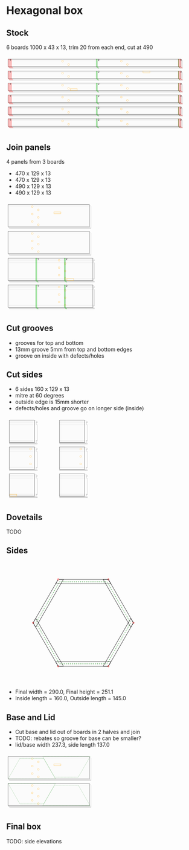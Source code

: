 # Hexagonal box
## Stock
6 boards 1000 x 43 x 13, trim 20 from each end, cut at 490

<svg width="1100" viewBox="0 0 1100 437.19238815542514" xmlns="http://www.w3.org/2000/svg">
<polyline fill="rgba(192,192,192,0.25)" stroke-width="1" stroke-dasharray="" stroke="silver" points="10.0,20.0 1010.0,20.0 1019.1923881554251,29.192388155425117 19.19238815542512,29.192388155425117 10.0,20.0" />
<polyline fill="rgba(192,192,192,0.25)" stroke-width="1" stroke-dasharray="" stroke="silver" points="19.19238815542512,29.192388155425117 1019.1923881554251,29.192388155425117 1019.1923881554251,72.19238815542512 19.19238815542512,72.19238815542512 19.19238815542512,29.192388155425117" />
<polygon fill="rgba(255,255,255,0.75)" stroke-width="1" stroke-dasharray="" stroke="silver" points="10.0,20.0 10.0,63.0 19.19238815542512,72.19238815542512 19.19238815542512,29.192388155425117" />
<polyline fill="rgba(192,192,192,0.25)" stroke-width="1" stroke-dasharray="" stroke="silver" points="10.0,63.0 1010.0,63.0 1019.1923881554251,72.19238815542512 19.19238815542512,72.19238815542512 10.0,63.0" />
<polygon fill="rgba(255,255,255,0.75)" stroke-width="1" stroke-dasharray="" stroke="silver" points="1010.0,20.0 1010.0,63.0 1019.1923881554251,72.19238815542512 1019.1923881554251,29.192388155425117" />
<polyline fill="rgba(255,255,255,0.75)" stroke-width="1" stroke-dasharray="" stroke="black" points="10.0,20.0 1010.0,20.0 1010.0,63.0 10.0,63.0 10.0,20.0" />
<circle cx="325" cy="32" r="5" stroke="orange" fill="white" stroke-width="1" />
<circle cx="360" cy="51" r="5" stroke="orange" fill="white" stroke-width="1" />
<circle cx="665" cy="32" r="5" stroke="orange" fill="white" stroke-width="1" />
<circle cx="700" cy="51" r="5" stroke="orange" fill="white" stroke-width="1" />
<polygon fill="rgba(255,0,0,0.25)" stroke-width="1" stroke-dasharray="" stroke="rgba(255,0,0,0.25)" points="10.0,20.0 31.0,20.0 31.0,63.0 40.19238815542512,72.19238815542512 19.19238815542512,72.19238815542512 10.0,63.0" />
<text style="" text-anchor="left" x="20" y="30" fill="black">1</text>
<polygon fill="rgba(0,255,0,0.25)" stroke-width="1" stroke-dasharray="" stroke="green" points="520.0,20.0 526.0,20.0 526.0,63.0 535.1923881554251,72.19238815542512 529.1923881554251,72.19238815542512 520.0,63.0" />
<text style="" text-anchor="left" x="530" y="30" fill="black">2</text>
<polygon fill="rgba(0,255,0,0.25)" stroke-width="1" stroke-dasharray="" stroke="green" points="995.0,20.0 996.0,20.0 996.0,63.0 1005.1923881554251,72.19238815542512 1004.1923881554251,72.19238815542512 995.0,63.0" />
<text style="" text-anchor="left" x="1005" y="30" fill="black">3</text>
<polygon fill="rgba(255,0,0,0.25)" stroke-width="1" stroke-dasharray="" stroke="rgba(255,0,0,0.25)" points="995.0,20.0 1011.0,20.0 1011.0,63.0 1020.1923881554251,72.19238815542512 1004.1923881554251,72.19238815542512 995.0,63.0" />
<polyline fill="rgba(192,192,192,0.25)" stroke-width="1" stroke-dasharray="" stroke="silver" points="10.0,89.0 1010.0,89.0 1019.1923881554251,98.19238815542512 19.19238815542512,98.19238815542512 10.0,89.0" />
<polyline fill="rgba(192,192,192,0.25)" stroke-width="1" stroke-dasharray="" stroke="silver" points="19.19238815542512,98.19238815542512 1019.1923881554251,98.19238815542512 1019.1923881554251,141.1923881554251 19.19238815542512,141.1923881554251 19.19238815542512,98.19238815542512" />
<polygon fill="rgba(255,255,255,0.75)" stroke-width="1" stroke-dasharray="" stroke="silver" points="10.0,89.0 10.0,132.0 19.19238815542512,141.1923881554251 19.19238815542512,98.19238815542512" />
<polyline fill="rgba(192,192,192,0.25)" stroke-width="1" stroke-dasharray="" stroke="silver" points="10.0,132.0 1010.0,132.0 1019.1923881554251,141.1923881554251 19.19238815542512,141.1923881554251 10.0,132.0" />
<polygon fill="rgba(255,255,255,0.75)" stroke-width="1" stroke-dasharray="" stroke="silver" points="1010.0,89.0 1010.0,132.0 1019.1923881554251,141.1923881554251 1019.1923881554251,98.19238815542512" />
<polyline fill="rgba(255,255,255,0.75)" stroke-width="1" stroke-dasharray="" stroke="black" points="10.0,89.0 1010.0,89.0 1010.0,132.0 10.0,132.0 10.0,89.0" />
<rect x="790" y="89" width="40" height="10" style="fill: none; stroke: orange; stroke-width: 1;" />
<circle cx="325" cy="101" r="5" stroke="orange" fill="white" stroke-width="1" />
<circle cx="360" cy="120" r="5" stroke="orange" fill="white" stroke-width="1" />
<circle cx="665" cy="101" r="5" stroke="orange" fill="white" stroke-width="1" />
<circle cx="700" cy="120" r="5" stroke="orange" fill="white" stroke-width="1" />
<polygon fill="rgba(255,0,0,0.25)" stroke-width="1" stroke-dasharray="" stroke="rgba(255,0,0,0.25)" points="10.0,89.0 31.0,89.0 31.0,132.0 40.19238815542512,141.1923881554251 19.19238815542512,141.1923881554251 10.0,132.0" />
<text style="" text-anchor="left" x="20" y="99" fill="black">1</text>
<polygon fill="rgba(0,255,0,0.25)" stroke-width="1" stroke-dasharray="" stroke="green" points="520.0,89.0 526.0,89.0 526.0,132.0 535.1923881554251,141.1923881554251 529.1923881554251,141.1923881554251 520.0,132.0" />
<text style="" text-anchor="left" x="530" y="99" fill="black">2</text>
<polygon fill="rgba(0,255,0,0.25)" stroke-width="1" stroke-dasharray="" stroke="green" points="995.0,89.0 996.0,89.0 996.0,132.0 1005.1923881554251,141.1923881554251 1004.1923881554251,141.1923881554251 995.0,132.0" />
<text style="" text-anchor="left" x="1005" y="99" fill="black">3</text>
<polygon fill="rgba(255,0,0,0.25)" stroke-width="1" stroke-dasharray="" stroke="rgba(255,0,0,0.25)" points="995.0,89.0 1011.0,89.0 1011.0,132.0 1020.1923881554251,141.1923881554251 1004.1923881554251,141.1923881554251 995.0,132.0" />
<polyline fill="rgba(192,192,192,0.25)" stroke-width="1" stroke-dasharray="" stroke="silver" points="10.0,158.0 1010.0,158.0 1019.1923881554251,167.1923881554251 19.19238815542512,167.1923881554251 10.0,158.0" />
<polyline fill="rgba(192,192,192,0.25)" stroke-width="1" stroke-dasharray="" stroke="silver" points="19.19238815542512,167.1923881554251 1019.1923881554251,167.1923881554251 1019.1923881554251,210.1923881554251 19.19238815542512,210.1923881554251 19.19238815542512,167.1923881554251" />
<polygon fill="rgba(255,255,255,0.75)" stroke-width="1" stroke-dasharray="" stroke="silver" points="10.0,158.0 10.0,201.0 19.19238815542512,210.1923881554251 19.19238815542512,167.1923881554251" />
<polyline fill="rgba(192,192,192,0.25)" stroke-width="1" stroke-dasharray="" stroke="silver" points="10.0,201.0 1010.0,201.0 1019.1923881554251,210.1923881554251 19.19238815542512,210.1923881554251 10.0,201.0" />
<polygon fill="rgba(255,255,255,0.75)" stroke-width="1" stroke-dasharray="" stroke="silver" points="1010.0,158.0 1010.0,201.0 1019.1923881554251,210.1923881554251 1019.1923881554251,167.1923881554251" />
<polyline fill="rgba(255,255,255,0.75)" stroke-width="1" stroke-dasharray="" stroke="black" points="10.0,158.0 1010.0,158.0 1010.0,201.0 10.0,201.0 10.0,158.0" />
<rect x="370" y="191" width="40" height="10" style="fill: none; stroke: orange; stroke-width: 1;" />
<circle cx="325" cy="170" r="5" stroke="orange" fill="white" stroke-width="1" />
<circle cx="360" cy="189" r="5" stroke="orange" fill="white" stroke-width="1" />
<circle cx="665" cy="170" r="5" stroke="orange" fill="white" stroke-width="1" />
<circle cx="700" cy="189" r="5" stroke="orange" fill="white" stroke-width="1" />
<polygon fill="rgba(255,0,0,0.25)" stroke-width="1" stroke-dasharray="" stroke="rgba(255,0,0,0.25)" points="10.0,158.0 31.0,158.0 31.0,201.0 40.19238815542512,210.1923881554251 19.19238815542512,210.1923881554251 10.0,201.0" />
<text style="" text-anchor="left" x="20" y="168" fill="black">1</text>
<polygon fill="rgba(0,255,0,0.25)" stroke-width="1" stroke-dasharray="" stroke="green" points="520.0,158.0 526.0,158.0 526.0,201.0 535.1923881554251,210.1923881554251 529.1923881554251,210.1923881554251 520.0,201.0" />
<text style="" text-anchor="left" x="530" y="168" fill="black">2</text>
<polygon fill="rgba(0,255,0,0.25)" stroke-width="1" stroke-dasharray="" stroke="green" points="995.0,158.0 996.0,158.0 996.0,201.0 1005.1923881554251,210.1923881554251 1004.1923881554251,210.1923881554251 995.0,201.0" />
<text style="" text-anchor="left" x="1005" y="168" fill="black">3</text>
<polygon fill="rgba(255,0,0,0.25)" stroke-width="1" stroke-dasharray="" stroke="rgba(255,0,0,0.25)" points="995.0,158.0 1011.0,158.0 1011.0,201.0 1020.1923881554251,210.1923881554251 1004.1923881554251,210.1923881554251 995.0,201.0" />
<polyline fill="rgba(192,192,192,0.25)" stroke-width="1" stroke-dasharray="" stroke="silver" points="10.0,227.0 1010.0,227.0 1019.1923881554251,236.1923881554251 19.19238815542512,236.1923881554251 10.0,227.0" />
<polyline fill="rgba(192,192,192,0.25)" stroke-width="1" stroke-dasharray="" stroke="silver" points="19.19238815542512,236.1923881554251 1019.1923881554251,236.1923881554251 1019.1923881554251,279.19238815542514 19.19238815542512,279.19238815542514 19.19238815542512,236.1923881554251" />
<polygon fill="rgba(255,255,255,0.75)" stroke-width="1" stroke-dasharray="" stroke="silver" points="10.0,227.0 10.0,270.0 19.19238815542512,279.19238815542514 19.19238815542512,236.1923881554251" />
<polyline fill="rgba(192,192,192,0.25)" stroke-width="1" stroke-dasharray="" stroke="silver" points="10.0,270.0 1010.0,270.0 1019.1923881554251,279.19238815542514 19.19238815542512,279.19238815542514 10.0,270.0" />
<polygon fill="rgba(255,255,255,0.75)" stroke-width="1" stroke-dasharray="" stroke="silver" points="1010.0,227.0 1010.0,270.0 1019.1923881554251,279.19238815542514 1019.1923881554251,236.1923881554251" />
<polyline fill="rgba(255,255,255,0.75)" stroke-width="1" stroke-dasharray="" stroke="black" points="10.0,227.0 1010.0,227.0 1010.0,270.0 10.0,270.0 10.0,227.0" />
<circle cx="325" cy="239" r="5" stroke="orange" fill="white" stroke-width="1" />
<circle cx="360" cy="258" r="5" stroke="orange" fill="white" stroke-width="1" />
<circle cx="665" cy="239" r="5" stroke="orange" fill="white" stroke-width="1" />
<circle cx="700" cy="258" r="5" stroke="orange" fill="white" stroke-width="1" />
<polygon fill="rgba(255,0,0,0.25)" stroke-width="1" stroke-dasharray="" stroke="rgba(255,0,0,0.25)" points="10.0,227.0 31.0,227.0 31.0,270.0 40.19238815542512,279.19238815542514 19.19238815542512,279.19238815542514 10.0,270.0" />
<text style="" text-anchor="left" x="20" y="237" fill="black">1</text>
<polygon fill="rgba(0,255,0,0.25)" stroke-width="1" stroke-dasharray="" stroke="green" points="520.0,227.0 526.0,227.0 526.0,270.0 535.1923881554251,279.19238815542514 529.1923881554251,279.19238815542514 520.0,270.0" />
<text style="" text-anchor="left" x="530" y="237" fill="black">2</text>
<polygon fill="rgba(0,255,0,0.25)" stroke-width="1" stroke-dasharray="" stroke="green" points="995.0,227.0 996.0,227.0 996.0,270.0 1005.1923881554251,279.19238815542514 1004.1923881554251,279.19238815542514 995.0,270.0" />
<text style="" text-anchor="left" x="1005" y="237" fill="black">3</text>
<polygon fill="rgba(255,0,0,0.25)" stroke-width="1" stroke-dasharray="" stroke="rgba(255,0,0,0.25)" points="995.0,227.0 1011.0,227.0 1011.0,270.0 1020.1923881554251,279.19238815542514 1004.1923881554251,279.19238815542514 995.0,270.0" />
<polyline fill="rgba(192,192,192,0.25)" stroke-width="1" stroke-dasharray="" stroke="silver" points="10.0,296.0 1010.0,296.0 1019.1923881554251,305.19238815542514 19.19238815542512,305.19238815542514 10.0,296.0" />
<polyline fill="rgba(192,192,192,0.25)" stroke-width="1" stroke-dasharray="" stroke="silver" points="19.19238815542512,305.19238815542514 1019.1923881554251,305.19238815542514 1019.1923881554251,348.19238815542514 19.19238815542512,348.19238815542514 19.19238815542512,305.19238815542514" />
<polygon fill="rgba(255,255,255,0.75)" stroke-width="1" stroke-dasharray="" stroke="silver" points="10.0,296.0 10.0,339.0 19.19238815542512,348.19238815542514 19.19238815542512,305.19238815542514" />
<polyline fill="rgba(192,192,192,0.25)" stroke-width="1" stroke-dasharray="" stroke="silver" points="10.0,339.0 1010.0,339.0 1019.1923881554251,348.19238815542514 19.19238815542512,348.19238815542514 10.0,339.0" />
<polygon fill="rgba(255,255,255,0.75)" stroke-width="1" stroke-dasharray="" stroke="silver" points="1010.0,296.0 1010.0,339.0 1019.1923881554251,348.19238815542514 1019.1923881554251,305.19238815542514" />
<polyline fill="rgba(255,255,255,0.75)" stroke-width="1" stroke-dasharray="" stroke="black" points="10.0,296.0 1010.0,296.0 1010.0,339.0 10.0,339.0 10.0,296.0" />
<circle cx="325" cy="308" r="5" stroke="orange" fill="white" stroke-width="1" />
<circle cx="360" cy="327" r="5" stroke="orange" fill="white" stroke-width="1" />
<circle cx="665" cy="308" r="5" stroke="orange" fill="white" stroke-width="1" />
<circle cx="700" cy="327" r="5" stroke="orange" fill="white" stroke-width="1" />
<polygon fill="rgba(255,0,0,0.25)" stroke-width="1" stroke-dasharray="" stroke="rgba(255,0,0,0.25)" points="10.0,296.0 31.0,296.0 31.0,339.0 40.19238815542512,348.19238815542514 19.19238815542512,348.19238815542514 10.0,339.0" />
<text style="" text-anchor="left" x="20" y="306" fill="black">1</text>
<polygon fill="rgba(0,255,0,0.25)" stroke-width="1" stroke-dasharray="" stroke="green" points="520.0,296.0 526.0,296.0 526.0,339.0 535.1923881554251,348.19238815542514 529.1923881554251,348.19238815542514 520.0,339.0" />
<text style="" text-anchor="left" x="530" y="306" fill="black">2</text>
<polygon fill="rgba(0,255,0,0.25)" stroke-width="1" stroke-dasharray="" stroke="green" points="995.0,296.0 996.0,296.0 996.0,339.0 1005.1923881554251,348.19238815542514 1004.1923881554251,348.19238815542514 995.0,339.0" />
<text style="" text-anchor="left" x="1005" y="306" fill="black">3</text>
<polygon fill="rgba(255,0,0,0.25)" stroke-width="1" stroke-dasharray="" stroke="rgba(255,0,0,0.25)" points="995.0,296.0 1011.0,296.0 1011.0,339.0 1020.1923881554251,348.19238815542514 1004.1923881554251,348.19238815542514 995.0,339.0" />
<polyline fill="rgba(192,192,192,0.25)" stroke-width="1" stroke-dasharray="" stroke="silver" points="10.0,365.0 1010.0,365.0 1019.1923881554251,374.19238815542514 19.19238815542512,374.19238815542514 10.0,365.0" />
<polyline fill="rgba(192,192,192,0.25)" stroke-width="1" stroke-dasharray="" stroke="silver" points="19.19238815542512,374.19238815542514 1019.1923881554251,374.19238815542514 1019.1923881554251,417.19238815542514 19.19238815542512,417.19238815542514 19.19238815542512,374.19238815542514" />
<polygon fill="rgba(255,255,255,0.75)" stroke-width="1" stroke-dasharray="" stroke="silver" points="10.0,365.0 10.0,408.0 19.19238815542512,417.19238815542514 19.19238815542512,374.19238815542514" />
<polyline fill="rgba(192,192,192,0.25)" stroke-width="1" stroke-dasharray="" stroke="silver" points="10.0,408.0 1010.0,408.0 1019.1923881554251,417.19238815542514 19.19238815542512,417.19238815542514 10.0,408.0" />
<polygon fill="rgba(255,255,255,0.75)" stroke-width="1" stroke-dasharray="" stroke="silver" points="1010.0,365.0 1010.0,408.0 1019.1923881554251,417.19238815542514 1019.1923881554251,374.19238815542514" />
<polyline fill="rgba(255,255,255,0.75)" stroke-width="1" stroke-dasharray="" stroke="black" points="10.0,365.0 1010.0,365.0 1010.0,408.0 10.0,408.0 10.0,365.0" />
<circle cx="325" cy="377" r="5" stroke="orange" fill="white" stroke-width="1" />
<circle cx="360" cy="396" r="5" stroke="orange" fill="white" stroke-width="1" />
<circle cx="665" cy="377" r="5" stroke="orange" fill="white" stroke-width="1" />
<circle cx="700" cy="396" r="5" stroke="orange" fill="white" stroke-width="1" />
<polygon fill="rgba(255,0,0,0.25)" stroke-width="1" stroke-dasharray="" stroke="rgba(255,0,0,0.25)" points="10.0,365.0 31.0,365.0 31.0,408.0 40.19238815542512,417.19238815542514 19.19238815542512,417.19238815542514 10.0,408.0" />
<text style="" text-anchor="left" x="20" y="375" fill="black">1</text>
<polygon fill="rgba(0,255,0,0.25)" stroke-width="1" stroke-dasharray="" stroke="green" points="520.0,365.0 526.0,365.0 526.0,408.0 535.1923881554251,417.19238815542514 529.1923881554251,417.19238815542514 520.0,408.0" />
<text style="" text-anchor="left" x="530" y="375" fill="black">2</text>
<polygon fill="rgba(0,255,0,0.25)" stroke-width="1" stroke-dasharray="" stroke="green" points="995.0,365.0 996.0,365.0 996.0,408.0 1005.1923881554251,417.19238815542514 1004.1923881554251,417.19238815542514 995.0,408.0" />
<text style="" text-anchor="left" x="1005" y="375" fill="black">3</text>
<polygon fill="rgba(255,0,0,0.25)" stroke-width="1" stroke-dasharray="" stroke="rgba(255,0,0,0.25)" points="995.0,365.0 1011.0,365.0 1011.0,408.0 1020.1923881554251,417.19238815542514 1004.1923881554251,417.19238815542514 995.0,408.0" />
</svg>


## Join panels
4 panels from 3 boards
- 470 x 129 x 13
- 470 x 129 x 13
- 490 x 129 x 13
- 490 x 129 x 13

<svg width="2200" viewBox="0 0 1100 643.1923881554251" xmlns="http://www.w3.org/2000/svg">
<polyline fill="rgba(192,192,192,0.25)" stroke-width="1" stroke-dasharray="" stroke="silver" points="10.0,20.0 480.0,20.0 489.19238815542514,29.192388155425117 19.19238815542512,29.192388155425117 10.0,20.0" />
<polyline fill="rgba(192,192,192,0.25)" stroke-width="1" stroke-dasharray="" stroke="silver" points="19.19238815542512,29.192388155425117 489.19238815542514,29.192388155425117 489.19238815542514,158.1923881554251 19.19238815542512,158.1923881554251 19.19238815542512,29.192388155425117" />
<polygon fill="rgba(255,255,255,0.75)" stroke-width="1" stroke-dasharray="" stroke="silver" points="10.0,20.0 10.0,149.0 19.19238815542512,158.1923881554251 19.19238815542512,29.192388155425117" />
<polyline fill="rgba(192,192,192,0.25)" stroke-width="1" stroke-dasharray="" stroke="silver" points="10.0,149.0 480.0,149.0 489.19238815542514,158.1923881554251 19.19238815542512,158.1923881554251 10.0,149.0" />
<polygon fill="rgba(255,255,255,0.75)" stroke-width="1" stroke-dasharray="" stroke="silver" points="480.0,20.0 480.0,149.0 489.19238815542514,158.1923881554251 489.19238815542514,29.192388155425117" />
<polyline fill="rgba(255,255,255,0.75)" stroke-width="1" stroke-dasharray="" stroke="black" points="10.0,20.0 480.0,20.0 480.0,149.0 10.0,149.0 10.0,20.0" />
<circle cx="150" cy="32.0" r="5" stroke="orange" fill="white" stroke-width="1" />
<circle cx="185" cy="51.0" r="5" stroke="orange" fill="white" stroke-width="1" />
<rect x="275" y="63.0" width="40" height="10.0" style="fill: none; stroke: orange; stroke-width: 1;" />
<circle cx="150" cy="75.0" r="5" stroke="orange" fill="white" stroke-width="1" />
<circle cx="185" cy="94.0" r="5" stroke="orange" fill="white" stroke-width="1" />
<circle cx="150" cy="118.0" r="5" stroke="orange" fill="white" stroke-width="1" />
<circle cx="185" cy="137.0" r="5" stroke="orange" fill="white" stroke-width="1" />
<polyline fill="rgba(192,192,192,0.25)" stroke-width="1" stroke-dasharray="" stroke="silver" points="10.0,175.0 480.0,175.0 489.19238815542514,184.1923881554251 19.19238815542512,184.1923881554251 10.0,175.0" />
<polyline fill="rgba(192,192,192,0.25)" stroke-width="1" stroke-dasharray="" stroke="silver" points="19.19238815542512,184.1923881554251 489.19238815542514,184.1923881554251 489.19238815542514,313.19238815542514 19.19238815542512,313.19238815542514 19.19238815542512,184.1923881554251" />
<polygon fill="rgba(255,255,255,0.75)" stroke-width="1" stroke-dasharray="" stroke="silver" points="10.0,175.0 10.0,304.0 19.19238815542512,313.19238815542514 19.19238815542512,184.1923881554251" />
<polyline fill="rgba(192,192,192,0.25)" stroke-width="1" stroke-dasharray="" stroke="silver" points="10.0,304.0 480.0,304.0 489.19238815542514,313.19238815542514 19.19238815542512,313.19238815542514 10.0,304.0" />
<polygon fill="rgba(255,255,255,0.75)" stroke-width="1" stroke-dasharray="" stroke="silver" points="480.0,175.0 480.0,304.0 489.19238815542514,313.19238815542514 489.19238815542514,184.1923881554251" />
<polyline fill="rgba(255,255,255,0.75)" stroke-width="1" stroke-dasharray="" stroke="black" points="10.0,175.0 480.0,175.0 480.0,304.0 10.0,304.0 10.0,175.0" />
<circle cx="150" cy="187.0" r="5" stroke="orange" fill="white" stroke-width="1" />
<circle cx="185" cy="206.0" r="5" stroke="orange" fill="white" stroke-width="1" />
<circle cx="150" cy="230.0" r="5" stroke="orange" fill="white" stroke-width="1" />
<circle cx="185" cy="249.0" r="5" stroke="orange" fill="white" stroke-width="1" />
<circle cx="150" cy="273.0" r="5" stroke="orange" fill="white" stroke-width="1" />
<circle cx="185" cy="292.0" r="5" stroke="orange" fill="white" stroke-width="1" />
<polyline fill="rgba(192,192,192,0.25)" stroke-width="1" stroke-dasharray="" stroke="silver" points="10.0,330.0 500.0,330.0 509.19238815542514,339.19238815542514 19.19238815542512,339.19238815542514 10.0,330.0" />
<polyline fill="rgba(192,192,192,0.25)" stroke-width="1" stroke-dasharray="" stroke="silver" points="19.19238815542512,463.19238815542514 509.19238815542514,463.19238815542514 509.19238815542514,468.19238815542514 19.19238815542512,468.19238815542514 19.19238815542512,463.19238815542514" />
<polyline fill="rgba(192,192,192,0.25)" stroke-width="1" stroke-dasharray="" stroke="silver" points="19.19238815542512,357.19238815542514 509.19238815542514,357.19238815542514 509.19238815542514,450.19238815542514 19.19238815542512,450.19238815542514 19.19238815542512,357.19238815542514" />
<polyline fill="rgba(192,192,192,0.25)" stroke-width="1" stroke-dasharray="" stroke="silver" points="19.19238815542512,339.19238815542514 509.19238815542514,339.19238815542514 509.19238815542514,344.19238815542514 19.19238815542512,344.19238815542514 19.19238815542512,339.19238815542514" />
<polygon fill="rgba(255,255,255,0.75)" stroke-width="1" stroke-dasharray="" stroke="silver" points="10.0,330.0 10.0,459.0 19.19238815542512,468.19238815542514 19.19238815542512,463.19238815542514 15.65685424949238,459.65685424949237 15.65685424949238,446.65685424949237 19.19238815542512,450.19238815542514 19.19238815542512,357.19238815542514 15.65685424949238,353.65685424949237 15.65685424949238,340.65685424949237 19.19238815542512,344.19238815542514 19.19238815542512,339.19238815542514" />
<polyline fill="rgba(192,192,192,0.25)" stroke-width="1" stroke-dasharray="" stroke="silver" points="15.65685424949238,353.65685424949237 505.65685424949237,353.65685424949237 509.19238815542514,357.19238815542514 19.19238815542512,357.19238815542514 15.65685424949238,353.65685424949237" />
<polyline fill="rgba(192,192,192,0.25)" stroke-width="1" stroke-dasharray="" stroke="silver" points="15.65685424949238,459.65685424949237 505.65685424949237,459.65685424949237 509.19238815542514,463.19238815542514 19.19238815542512,463.19238815542514 15.65685424949238,459.65685424949237" />
<polyline fill="rgba(192,192,192,0.25)" stroke-width="1" stroke-dasharray="" stroke="silver" points="15.65685424949238,340.65685424949237 505.65685424949237,340.65685424949237 509.19238815542514,344.19238815542514 19.19238815542512,344.19238815542514 15.65685424949238,340.65685424949237" />
<polyline fill="rgba(192,192,192,0.25)" stroke-width="1" stroke-dasharray="" stroke="silver" points="15.65685424949238,446.65685424949237 505.65685424949237,446.65685424949237 509.19238815542514,450.19238815542514 19.19238815542512,450.19238815542514 15.65685424949238,446.65685424949237" />
<polyline fill="rgba(192,192,192,0.25)" stroke-width="1" stroke-dasharray="" stroke="silver" points="15.65685424949238,446.65685424949237 505.65685424949237,446.65685424949237 505.65685424949237,459.65685424949237 15.65685424949238,459.65685424949237 15.65685424949238,446.65685424949237" />
<polyline fill="rgba(192,192,192,0.25)" stroke-width="1" stroke-dasharray="" stroke="silver" points="15.65685424949238,340.65685424949237 505.65685424949237,340.65685424949237 505.65685424949237,353.65685424949237 15.65685424949238,353.65685424949237 15.65685424949238,340.65685424949237" />
<polyline fill="rgba(192,192,192,0.25)" stroke-width="1" stroke-dasharray="" stroke="silver" points="10.0,459.0 500.0,459.0 509.19238815542514,468.19238815542514 19.19238815542512,468.19238815542514 10.0,459.0" />
<polygon fill="rgba(255,255,255,0.75)" stroke-width="1" stroke-dasharray="" stroke="silver" points="500.0,330.0 500.0,459.0 509.19238815542514,468.19238815542514 509.19238815542514,463.19238815542514 505.65685424949237,459.65685424949237 505.65685424949237,446.65685424949237 509.19238815542514,450.19238815542514 509.19238815542514,357.19238815542514 505.65685424949237,353.65685424949237 505.65685424949237,340.65685424949237 509.19238815542514,344.19238815542514 509.19238815542514,339.19238815542514" />
<polyline fill="rgba(255,255,255,0.75)" stroke-width="1" stroke-dasharray="" stroke="black" points="10.0,330.0 500.0,330.0 500.0,459.0 10.0,459.0 10.0,330.0" />
<circle cx="305" cy="342.0" r="5" stroke="orange" fill="white" stroke-width="1" />
<circle cx="340" cy="361.0" r="5" stroke="orange" fill="white" stroke-width="1" />
<circle cx="305" cy="385.0" r="5" stroke="orange" fill="white" stroke-width="1" />
<circle cx="340" cy="404.0" r="5" stroke="orange" fill="white" stroke-width="1" />
<rect x="350" y="449.0" width="40" height="10.0" style="fill: none; stroke: orange; stroke-width: 1;" />
<circle cx="305" cy="428.0" r="5" stroke="orange" fill="white" stroke-width="1" />
<circle cx="340" cy="447.0" r="5" stroke="orange" fill="white" stroke-width="1" />
<polygon fill="rgba(0,255,0,0.25)" stroke-width="1" stroke-dasharray="" stroke="green" points="170.0,330.0 176.0,330.0 176.0,459.0 185.1923881554251,468.19238815542514 179.1923881554251,468.19238815542514 170.0,459.0" />
<text style="" text-anchor="left" x="180" y="340" fill="black">1</text>
<polygon fill="rgba(0,255,0,0.25)" stroke-width="1" stroke-dasharray="" stroke="green" points="335.0,330.0 341.0,330.0 341.0,459.0 350.19238815542514,468.19238815542514 344.19238815542514,468.19238815542514 335.0,459.0" />
<text style="" text-anchor="left" x="345" y="340" fill="black">2</text>
<polyline fill="rgba(192,192,192,0.25)" stroke-width="1" stroke-dasharray="" stroke="silver" points="10.0,485.0 500.0,485.0 509.19238815542514,494.19238815542514 19.19238815542512,494.19238815542514 10.0,485.0" />
<polyline fill="rgba(192,192,192,0.25)" stroke-width="1" stroke-dasharray="" stroke="silver" points="19.19238815542512,618.1923881554251 509.19238815542514,618.1923881554251 509.19238815542514,623.1923881554251 19.19238815542512,623.1923881554251 19.19238815542512,618.1923881554251" />
<polyline fill="rgba(192,192,192,0.25)" stroke-width="1" stroke-dasharray="" stroke="silver" points="19.19238815542512,512.1923881554251 509.19238815542514,512.1923881554251 509.19238815542514,605.1923881554251 19.19238815542512,605.1923881554251 19.19238815542512,512.1923881554251" />
<polyline fill="rgba(192,192,192,0.25)" stroke-width="1" stroke-dasharray="" stroke="silver" points="19.19238815542512,494.19238815542514 509.19238815542514,494.19238815542514 509.19238815542514,499.19238815542514 19.19238815542512,499.19238815542514 19.19238815542512,494.19238815542514" />
<polygon fill="rgba(255,255,255,0.75)" stroke-width="1" stroke-dasharray="" stroke="silver" points="10.0,485.0 10.0,614.0 19.19238815542512,623.1923881554251 19.19238815542512,618.1923881554251 15.65685424949238,614.6568542494924 15.65685424949238,601.6568542494924 19.19238815542512,605.1923881554251 19.19238815542512,512.1923881554251 15.65685424949238,508.65685424949237 15.65685424949238,495.65685424949237 19.19238815542512,499.19238815542514 19.19238815542512,494.19238815542514" />
<polyline fill="rgba(192,192,192,0.25)" stroke-width="1" stroke-dasharray="" stroke="silver" points="15.65685424949238,508.65685424949237 505.65685424949237,508.65685424949237 509.19238815542514,512.1923881554251 19.19238815542512,512.1923881554251 15.65685424949238,508.65685424949237" />
<polyline fill="rgba(192,192,192,0.25)" stroke-width="1" stroke-dasharray="" stroke="silver" points="15.65685424949238,614.6568542494924 505.65685424949237,614.6568542494924 509.19238815542514,618.1923881554251 19.19238815542512,618.1923881554251 15.65685424949238,614.6568542494924" />
<polyline fill="rgba(192,192,192,0.25)" stroke-width="1" stroke-dasharray="" stroke="silver" points="15.65685424949238,495.65685424949237 505.65685424949237,495.65685424949237 509.19238815542514,499.19238815542514 19.19238815542512,499.19238815542514 15.65685424949238,495.65685424949237" />
<polyline fill="rgba(192,192,192,0.25)" stroke-width="1" stroke-dasharray="" stroke="silver" points="15.65685424949238,601.6568542494924 505.65685424949237,601.6568542494924 509.19238815542514,605.1923881554251 19.19238815542512,605.1923881554251 15.65685424949238,601.6568542494924" />
<polyline fill="rgba(192,192,192,0.25)" stroke-width="1" stroke-dasharray="" stroke="silver" points="15.65685424949238,601.6568542494924 505.65685424949237,601.6568542494924 505.65685424949237,614.6568542494924 15.65685424949238,614.6568542494924 15.65685424949238,601.6568542494924" />
<polyline fill="rgba(192,192,192,0.25)" stroke-width="1" stroke-dasharray="" stroke="silver" points="15.65685424949238,495.65685424949237 505.65685424949237,495.65685424949237 505.65685424949237,508.65685424949237 15.65685424949238,508.65685424949237 15.65685424949238,495.65685424949237" />
<polyline fill="rgba(192,192,192,0.25)" stroke-width="1" stroke-dasharray="" stroke="silver" points="10.0,614.0 500.0,614.0 509.19238815542514,623.1923881554251 19.19238815542512,623.1923881554251 10.0,614.0" />
<polygon fill="rgba(255,255,255,0.75)" stroke-width="1" stroke-dasharray="" stroke="silver" points="500.0,485.0 500.0,614.0 509.19238815542514,623.1923881554251 509.19238815542514,618.1923881554251 505.65685424949237,614.6568542494924 505.65685424949237,601.6568542494924 509.19238815542514,605.1923881554251 509.19238815542514,512.1923881554251 505.65685424949237,508.65685424949237 505.65685424949237,495.65685424949237 509.19238815542514,499.19238815542514 509.19238815542514,494.19238815542514" />
<polyline fill="rgba(255,255,255,0.75)" stroke-width="1" stroke-dasharray="" stroke="black" points="10.0,485.0 500.0,485.0 500.0,614.0 10.0,614.0 10.0,485.0" />
<circle cx="305" cy="497.0" r="5" stroke="orange" fill="white" stroke-width="1" />
<circle cx="340" cy="516.0" r="5" stroke="orange" fill="white" stroke-width="1" />
<circle cx="305" cy="540.0" r="5" stroke="orange" fill="white" stroke-width="1" />
<circle cx="340" cy="559.0" r="5" stroke="orange" fill="white" stroke-width="1" />
<circle cx="305" cy="583.0" r="5" stroke="orange" fill="white" stroke-width="1" />
<circle cx="340" cy="602.0" r="5" stroke="orange" fill="white" stroke-width="1" />
<polygon fill="rgba(0,255,0,0.25)" stroke-width="1" stroke-dasharray="" stroke="green" points="170.0,485.0 176.0,485.0 176.0,614.0 185.1923881554251,623.1923881554251 179.1923881554251,623.1923881554251 170.0,614.0" />
<text style="" text-anchor="left" x="180" y="495" fill="black">1</text>
<polygon fill="rgba(0,255,0,0.25)" stroke-width="1" stroke-dasharray="" stroke="green" points="335.0,485.0 341.0,485.0 341.0,614.0 350.19238815542514,623.1923881554251 344.19238815542514,623.1923881554251 335.0,614.0" />
<text style="" text-anchor="left" x="345" y="495" fill="black">2</text>
</svg>


## Cut grooves
- grooves for top and bottom
- 13mm groove 5mm from top and bottom edges
- groove on inside with defects/holes
## Cut sides
- 6 sides 160 x 129 x 13
- mitre at 60 degrees
- outside edge is 15mm shorter
- defects/holes and groove go on longer side (inside)

<svg width="2200" viewBox="0 0 1100 488.19238815542514" xmlns="http://www.w3.org/2000/svg">
<polyline fill="rgba(192,192,192,0.25)" stroke-width="1" stroke-dasharray="" stroke="silver" points="17.505553499465137,20.0 162.49444650053488,20.0 179.1923881554251,29.192388155425117 19.19238815542512,29.192388155425117 17.505553499465137,20.0" />
<polyline fill="rgba(192,192,192,0.25)" stroke-width="1" stroke-dasharray="" stroke="silver" points="19.19238815542512,153.1923881554251 179.1923881554251,153.1923881554251 179.1923881554251,158.1923881554251 19.19238815542512,158.1923881554251 19.19238815542512,153.1923881554251" />
<polyline fill="rgba(192,192,192,0.25)" stroke-width="1" stroke-dasharray="" stroke="silver" points="19.19238815542512,47.19238815542512 179.1923881554251,47.19238815542512 179.1923881554251,140.1923881554251 19.19238815542512,140.1923881554251 19.19238815542512,47.19238815542512" />
<polyline fill="rgba(192,192,192,0.25)" stroke-width="1" stroke-dasharray="" stroke="silver" points="19.19238815542512,29.192388155425117 179.1923881554251,29.192388155425117 179.1923881554251,34.19238815542512 19.19238815542512,34.19238815542512 19.19238815542512,29.192388155425117" />
<polygon fill="rgba(255,255,255,0.75)" stroke-width="1" stroke-dasharray="" stroke="silver" points="17.505553499465137,20.0 17.505553499465137,149.0 19.19238815542512,158.1923881554251 19.19238815542512,153.1923881554251 18.54360559544051,149.65685424949237 18.54360559544051,136.65685424949237 19.19238815542512,140.1923881554251 19.19238815542512,47.19238815542512 18.54360559544051,43.65685424949238 18.54360559544051,30.65685424949238 19.19238815542512,34.19238815542512 19.19238815542512,29.192388155425117" />
<polyline fill="rgba(192,192,192,0.25)" stroke-width="1" stroke-dasharray="" stroke="silver" points="18.54360559544051,43.65685424949238 172.77010290354426,43.65685424949238 179.1923881554251,47.19238815542512 19.19238815542512,47.19238815542512 18.54360559544051,43.65685424949238" />
<polyline fill="rgba(192,192,192,0.25)" stroke-width="1" stroke-dasharray="" stroke="silver" points="18.54360559544051,149.65685424949237 172.77010290354426,149.65685424949237 179.1923881554251,153.1923881554251 19.19238815542512,153.1923881554251 18.54360559544051,149.65685424949237" />
<polyline fill="rgba(192,192,192,0.25)" stroke-width="1" stroke-dasharray="" stroke="silver" points="18.54360559544051,30.65685424949238 172.77010290354426,30.65685424949238 179.1923881554251,34.19238815542512 19.19238815542512,34.19238815542512 18.54360559544051,30.65685424949238" />
<polyline fill="rgba(192,192,192,0.25)" stroke-width="1" stroke-dasharray="" stroke="silver" points="18.54360559544051,136.65685424949237 172.77010290354426,136.65685424949237 179.1923881554251,140.1923881554251 19.19238815542512,140.1923881554251 18.54360559544051,136.65685424949237" />
<polyline fill="rgba(192,192,192,0.25)" stroke-width="1" stroke-dasharray="" stroke="silver" points="18.54360559544051,136.65685424949237 172.77010290354426,136.65685424949237 172.77010290354426,149.65685424949237 18.54360559544051,149.65685424949237 18.54360559544051,136.65685424949237" />
<polyline fill="rgba(192,192,192,0.25)" stroke-width="1" stroke-dasharray="" stroke="silver" points="18.54360559544051,30.65685424949238 172.77010290354426,30.65685424949238 172.77010290354426,43.65685424949238 18.54360559544051,43.65685424949238 18.54360559544051,30.65685424949238" />
<polyline fill="rgba(192,192,192,0.25)" stroke-width="1" stroke-dasharray="" stroke="silver" points="17.505553499465137,149.0 162.49444650053488,149.0 179.1923881554251,158.1923881554251 19.19238815542512,158.1923881554251 17.505553499465137,149.0" />
<polygon fill="rgba(255,255,255,0.75)" stroke-width="1" stroke-dasharray="" stroke="silver" points="162.49444650053488,20.0 162.49444650053488,149.0 179.1923881554251,158.1923881554251 179.1923881554251,153.1923881554251 172.77010290354426,149.65685424949237 172.77010290354426,136.65685424949237 179.1923881554251,140.1923881554251 179.1923881554251,47.19238815542512 172.77010290354426,43.65685424949238 172.77010290354426,30.65685424949238 179.1923881554251,34.19238815542512 179.1923881554251,29.192388155425117" />
<polyline fill="rgba(255,255,255,0.75)" stroke-width="1" stroke-dasharray="" stroke="black" points="17.505553499465137,20.0 162.49444650053488,20.0 162.49444650053488,149.0 17.505553499465137,149.0 17.505553499465137,20.0" />
<polyline fill="rgba(192,192,192,0.25)" stroke-width="1" stroke-dasharray="" stroke="silver" points="17.505553499465137,175.0 162.49444650053488,175.0 179.1923881554251,184.1923881554251 19.19238815542512,184.1923881554251 17.505553499465137,175.0" />
<polyline fill="rgba(192,192,192,0.25)" stroke-width="1" stroke-dasharray="" stroke="silver" points="19.19238815542512,308.19238815542514 179.1923881554251,308.19238815542514 179.1923881554251,313.19238815542514 19.19238815542512,313.19238815542514 19.19238815542512,308.19238815542514" />
<polyline fill="rgba(192,192,192,0.25)" stroke-width="1" stroke-dasharray="" stroke="silver" points="19.19238815542512,202.1923881554251 179.1923881554251,202.1923881554251 179.1923881554251,295.19238815542514 19.19238815542512,295.19238815542514 19.19238815542512,202.1923881554251" />
<polyline fill="rgba(192,192,192,0.25)" stroke-width="1" stroke-dasharray="" stroke="silver" points="19.19238815542512,184.1923881554251 179.1923881554251,184.1923881554251 179.1923881554251,189.1923881554251 19.19238815542512,189.1923881554251 19.19238815542512,184.1923881554251" />
<polygon fill="rgba(255,255,255,0.75)" stroke-width="1" stroke-dasharray="" stroke="silver" points="17.505553499465137,175.0 17.505553499465137,304.0 19.19238815542512,313.19238815542514 19.19238815542512,308.19238815542514 18.54360559544051,304.65685424949237 18.54360559544051,291.65685424949237 19.19238815542512,295.19238815542514 19.19238815542512,202.1923881554251 18.54360559544051,198.65685424949237 18.54360559544051,185.65685424949237 19.19238815542512,189.1923881554251 19.19238815542512,184.1923881554251" />
<polyline fill="rgba(192,192,192,0.25)" stroke-width="1" stroke-dasharray="" stroke="silver" points="18.54360559544051,198.65685424949237 172.77010290354426,198.65685424949237 179.1923881554251,202.1923881554251 19.19238815542512,202.1923881554251 18.54360559544051,198.65685424949237" />
<polyline fill="rgba(192,192,192,0.25)" stroke-width="1" stroke-dasharray="" stroke="silver" points="18.54360559544051,304.65685424949237 172.77010290354426,304.65685424949237 179.1923881554251,308.19238815542514 19.19238815542512,308.19238815542514 18.54360559544051,304.65685424949237" />
<polyline fill="rgba(192,192,192,0.25)" stroke-width="1" stroke-dasharray="" stroke="silver" points="18.54360559544051,185.65685424949237 172.77010290354426,185.65685424949237 179.1923881554251,189.1923881554251 19.19238815542512,189.1923881554251 18.54360559544051,185.65685424949237" />
<polyline fill="rgba(192,192,192,0.25)" stroke-width="1" stroke-dasharray="" stroke="silver" points="18.54360559544051,291.65685424949237 172.77010290354426,291.65685424949237 179.1923881554251,295.19238815542514 19.19238815542512,295.19238815542514 18.54360559544051,291.65685424949237" />
<polyline fill="rgba(192,192,192,0.25)" stroke-width="1" stroke-dasharray="" stroke="silver" points="18.54360559544051,291.65685424949237 172.77010290354426,291.65685424949237 172.77010290354426,304.65685424949237 18.54360559544051,304.65685424949237 18.54360559544051,291.65685424949237" />
<polyline fill="rgba(192,192,192,0.25)" stroke-width="1" stroke-dasharray="" stroke="silver" points="18.54360559544051,185.65685424949237 172.77010290354426,185.65685424949237 172.77010290354426,198.65685424949237 18.54360559544051,198.65685424949237 18.54360559544051,185.65685424949237" />
<polyline fill="rgba(192,192,192,0.25)" stroke-width="1" stroke-dasharray="" stroke="silver" points="17.505553499465137,304.0 162.49444650053488,304.0 179.1923881554251,313.19238815542514 19.19238815542512,313.19238815542514 17.505553499465137,304.0" />
<polygon fill="rgba(255,255,255,0.75)" stroke-width="1" stroke-dasharray="" stroke="silver" points="162.49444650053488,175.0 162.49444650053488,304.0 179.1923881554251,313.19238815542514 179.1923881554251,308.19238815542514 172.77010290354426,304.65685424949237 172.77010290354426,291.65685424949237 179.1923881554251,295.19238815542514 179.1923881554251,202.1923881554251 172.77010290354426,198.65685424949237 172.77010290354426,185.65685424949237 179.1923881554251,189.1923881554251 179.1923881554251,184.1923881554251" />
<polyline fill="rgba(255,255,255,0.75)" stroke-width="1" stroke-dasharray="" stroke="black" points="17.505553499465137,175.0 162.49444650053488,175.0 162.49444650053488,304.0 17.505553499465137,304.0 17.505553499465137,175.0" />
<circle cx="140" cy="187.0" r="5" stroke="orange" fill="white" stroke-width="1" />
<circle cx="140" cy="230.0" r="5" stroke="orange" fill="white" stroke-width="1" />
<circle cx="140" cy="273.0" r="5" stroke="orange" fill="white" stroke-width="1" />
<polyline fill="rgba(192,192,192,0.25)" stroke-width="1" stroke-dasharray="" stroke="silver" points="17.505553499465137,330.0 162.49444650053488,330.0 179.1923881554251,339.19238815542514 19.19238815542512,339.19238815542514 17.505553499465137,330.0" />
<polyline fill="rgba(192,192,192,0.25)" stroke-width="1" stroke-dasharray="" stroke="silver" points="19.19238815542512,463.19238815542514 179.1923881554251,463.19238815542514 179.1923881554251,468.19238815542514 19.19238815542512,468.19238815542514 19.19238815542512,463.19238815542514" />
<polyline fill="rgba(192,192,192,0.25)" stroke-width="1" stroke-dasharray="" stroke="silver" points="19.19238815542512,357.19238815542514 179.1923881554251,357.19238815542514 179.1923881554251,450.19238815542514 19.19238815542512,450.19238815542514 19.19238815542512,357.19238815542514" />
<polyline fill="rgba(192,192,192,0.25)" stroke-width="1" stroke-dasharray="" stroke="silver" points="19.19238815542512,339.19238815542514 179.1923881554251,339.19238815542514 179.1923881554251,344.19238815542514 19.19238815542512,344.19238815542514 19.19238815542512,339.19238815542514" />
<polygon fill="rgba(255,255,255,0.75)" stroke-width="1" stroke-dasharray="" stroke="silver" points="17.505553499465137,330.0 17.505553499465137,459.0 19.19238815542512,468.19238815542514 19.19238815542512,463.19238815542514 18.54360559544051,459.65685424949237 18.54360559544051,446.65685424949237 19.19238815542512,450.19238815542514 19.19238815542512,357.19238815542514 18.54360559544051,353.65685424949237 18.54360559544051,340.65685424949237 19.19238815542512,344.19238815542514 19.19238815542512,339.19238815542514" />
<polyline fill="rgba(192,192,192,0.25)" stroke-width="1" stroke-dasharray="" stroke="silver" points="18.54360559544051,353.65685424949237 172.77010290354426,353.65685424949237 179.1923881554251,357.19238815542514 19.19238815542512,357.19238815542514 18.54360559544051,353.65685424949237" />
<polyline fill="rgba(192,192,192,0.25)" stroke-width="1" stroke-dasharray="" stroke="silver" points="18.54360559544051,459.65685424949237 172.77010290354426,459.65685424949237 179.1923881554251,463.19238815542514 19.19238815542512,463.19238815542514 18.54360559544051,459.65685424949237" />
<polyline fill="rgba(192,192,192,0.25)" stroke-width="1" stroke-dasharray="" stroke="silver" points="18.54360559544051,340.65685424949237 172.77010290354426,340.65685424949237 179.1923881554251,344.19238815542514 19.19238815542512,344.19238815542514 18.54360559544051,340.65685424949237" />
<polyline fill="rgba(192,192,192,0.25)" stroke-width="1" stroke-dasharray="" stroke="silver" points="18.54360559544051,446.65685424949237 172.77010290354426,446.65685424949237 179.1923881554251,450.19238815542514 19.19238815542512,450.19238815542514 18.54360559544051,446.65685424949237" />
<polyline fill="rgba(192,192,192,0.25)" stroke-width="1" stroke-dasharray="" stroke="silver" points="18.54360559544051,446.65685424949237 172.77010290354426,446.65685424949237 172.77010290354426,459.65685424949237 18.54360559544051,459.65685424949237 18.54360559544051,446.65685424949237" />
<polyline fill="rgba(192,192,192,0.25)" stroke-width="1" stroke-dasharray="" stroke="silver" points="18.54360559544051,340.65685424949237 172.77010290354426,340.65685424949237 172.77010290354426,353.65685424949237 18.54360559544051,353.65685424949237 18.54360559544051,340.65685424949237" />
<polyline fill="rgba(192,192,192,0.25)" stroke-width="1" stroke-dasharray="" stroke="silver" points="17.505553499465137,459.0 162.49444650053488,459.0 179.1923881554251,468.19238815542514 19.19238815542512,468.19238815542514 17.505553499465137,459.0" />
<polygon fill="rgba(255,255,255,0.75)" stroke-width="1" stroke-dasharray="" stroke="silver" points="162.49444650053488,330.0 162.49444650053488,459.0 179.1923881554251,468.19238815542514 179.1923881554251,463.19238815542514 172.77010290354426,459.65685424949237 172.77010290354426,446.65685424949237 179.1923881554251,450.19238815542514 179.1923881554251,357.19238815542514 172.77010290354426,353.65685424949237 172.77010290354426,340.65685424949237 179.1923881554251,344.19238815542514 179.1923881554251,339.19238815542514" />
<polyline fill="rgba(255,255,255,0.75)" stroke-width="1" stroke-dasharray="" stroke="black" points="17.505553499465137,330.0 162.49444650053488,330.0 162.49444650053488,459.0 17.505553499465137,459.0 17.505553499465137,330.0" />
<rect x="20" y="449.0" width="40" height="10.0" style="fill: none; stroke: orange; stroke-width: 1;" />
<polyline fill="rgba(192,192,192,0.25)" stroke-width="1" stroke-dasharray="" stroke="silver" points="307.5055534994651,20.0 452.4944465005349,20.0 469.19238815542514,29.192388155425117 309.19238815542514,29.192388155425117 307.5055534994651,20.0" />
<polyline fill="rgba(192,192,192,0.25)" stroke-width="1" stroke-dasharray="" stroke="silver" points="309.19238815542514,153.1923881554251 469.19238815542514,153.1923881554251 469.19238815542514,158.1923881554251 309.19238815542514,158.1923881554251 309.19238815542514,153.1923881554251" />
<polyline fill="rgba(192,192,192,0.25)" stroke-width="1" stroke-dasharray="" stroke="silver" points="309.19238815542514,47.19238815542512 469.19238815542514,47.19238815542512 469.19238815542514,140.1923881554251 309.19238815542514,140.1923881554251 309.19238815542514,47.19238815542512" />
<polyline fill="rgba(192,192,192,0.25)" stroke-width="1" stroke-dasharray="" stroke="silver" points="309.19238815542514,29.192388155425117 469.19238815542514,29.192388155425117 469.19238815542514,34.19238815542512 309.19238815542514,34.19238815542512 309.19238815542514,29.192388155425117" />
<polygon fill="rgba(255,255,255,0.75)" stroke-width="1" stroke-dasharray="" stroke="silver" points="307.5055534994651,20.0 307.5055534994651,149.0 309.19238815542514,158.1923881554251 309.19238815542514,153.1923881554251 308.5436055954405,149.65685424949237 308.5436055954405,136.65685424949237 309.19238815542514,140.1923881554251 309.19238815542514,47.19238815542512 308.5436055954405,43.65685424949238 308.5436055954405,30.65685424949238 309.19238815542514,34.19238815542512 309.19238815542514,29.192388155425117" />
<polyline fill="rgba(192,192,192,0.25)" stroke-width="1" stroke-dasharray="" stroke="silver" points="308.5436055954405,43.65685424949238 462.7701029035442,43.65685424949238 469.19238815542514,47.19238815542512 309.19238815542514,47.19238815542512 308.5436055954405,43.65685424949238" />
<polyline fill="rgba(192,192,192,0.25)" stroke-width="1" stroke-dasharray="" stroke="silver" points="308.5436055954405,149.65685424949237 462.7701029035442,149.65685424949237 469.19238815542514,153.1923881554251 309.19238815542514,153.1923881554251 308.5436055954405,149.65685424949237" />
<polyline fill="rgba(192,192,192,0.25)" stroke-width="1" stroke-dasharray="" stroke="silver" points="308.5436055954405,30.65685424949238 462.7701029035442,30.65685424949238 469.19238815542514,34.19238815542512 309.19238815542514,34.19238815542512 308.5436055954405,30.65685424949238" />
<polyline fill="rgba(192,192,192,0.25)" stroke-width="1" stroke-dasharray="" stroke="silver" points="308.5436055954405,136.65685424949237 462.7701029035442,136.65685424949237 469.19238815542514,140.1923881554251 309.19238815542514,140.1923881554251 308.5436055954405,136.65685424949237" />
<polyline fill="rgba(192,192,192,0.25)" stroke-width="1" stroke-dasharray="" stroke="silver" points="308.5436055954405,136.65685424949237 462.7701029035442,136.65685424949237 462.7701029035442,149.65685424949237 308.5436055954405,149.65685424949237 308.5436055954405,136.65685424949237" />
<polyline fill="rgba(192,192,192,0.25)" stroke-width="1" stroke-dasharray="" stroke="silver" points="308.5436055954405,30.65685424949238 462.7701029035442,30.65685424949238 462.7701029035442,43.65685424949238 308.5436055954405,43.65685424949238 308.5436055954405,30.65685424949238" />
<polyline fill="rgba(192,192,192,0.25)" stroke-width="1" stroke-dasharray="" stroke="silver" points="307.5055534994651,149.0 452.4944465005349,149.0 469.19238815542514,158.1923881554251 309.19238815542514,158.1923881554251 307.5055534994651,149.0" />
<polygon fill="rgba(255,255,255,0.75)" stroke-width="1" stroke-dasharray="" stroke="silver" points="452.4944465005349,20.0 452.4944465005349,149.0 469.19238815542514,158.1923881554251 469.19238815542514,153.1923881554251 462.7701029035442,149.65685424949237 462.7701029035442,136.65685424949237 469.19238815542514,140.1923881554251 469.19238815542514,47.19238815542512 462.7701029035442,43.65685424949238 462.7701029035442,30.65685424949238 469.19238815542514,34.19238815542512 469.19238815542514,29.192388155425117" />
<polyline fill="rgba(255,255,255,0.75)" stroke-width="1" stroke-dasharray="" stroke="black" points="307.5055534994651,20.0 452.4944465005349,20.0 452.4944465005349,149.0 307.5055534994651,149.0 307.5055534994651,20.0" />
<polyline fill="rgba(192,192,192,0.25)" stroke-width="1" stroke-dasharray="" stroke="silver" points="307.5055534994651,175.0 452.4944465005349,175.0 469.19238815542514,184.1923881554251 309.19238815542514,184.1923881554251 307.5055534994651,175.0" />
<polyline fill="rgba(192,192,192,0.25)" stroke-width="1" stroke-dasharray="" stroke="silver" points="309.19238815542514,308.19238815542514 469.19238815542514,308.19238815542514 469.19238815542514,313.19238815542514 309.19238815542514,313.19238815542514 309.19238815542514,308.19238815542514" />
<polyline fill="rgba(192,192,192,0.25)" stroke-width="1" stroke-dasharray="" stroke="silver" points="309.19238815542514,202.1923881554251 469.19238815542514,202.1923881554251 469.19238815542514,295.19238815542514 309.19238815542514,295.19238815542514 309.19238815542514,202.1923881554251" />
<polyline fill="rgba(192,192,192,0.25)" stroke-width="1" stroke-dasharray="" stroke="silver" points="309.19238815542514,184.1923881554251 469.19238815542514,184.1923881554251 469.19238815542514,189.1923881554251 309.19238815542514,189.1923881554251 309.19238815542514,184.1923881554251" />
<polygon fill="rgba(255,255,255,0.75)" stroke-width="1" stroke-dasharray="" stroke="silver" points="307.5055534994651,175.0 307.5055534994651,304.0 309.19238815542514,313.19238815542514 309.19238815542514,308.19238815542514 308.5436055954405,304.65685424949237 308.5436055954405,291.65685424949237 309.19238815542514,295.19238815542514 309.19238815542514,202.1923881554251 308.5436055954405,198.65685424949237 308.5436055954405,185.65685424949237 309.19238815542514,189.1923881554251 309.19238815542514,184.1923881554251" />
<polyline fill="rgba(192,192,192,0.25)" stroke-width="1" stroke-dasharray="" stroke="silver" points="308.5436055954405,198.65685424949237 462.7701029035442,198.65685424949237 469.19238815542514,202.1923881554251 309.19238815542514,202.1923881554251 308.5436055954405,198.65685424949237" />
<polyline fill="rgba(192,192,192,0.25)" stroke-width="1" stroke-dasharray="" stroke="silver" points="308.5436055954405,304.65685424949237 462.7701029035442,304.65685424949237 469.19238815542514,308.19238815542514 309.19238815542514,308.19238815542514 308.5436055954405,304.65685424949237" />
<polyline fill="rgba(192,192,192,0.25)" stroke-width="1" stroke-dasharray="" stroke="silver" points="308.5436055954405,185.65685424949237 462.7701029035442,185.65685424949237 469.19238815542514,189.1923881554251 309.19238815542514,189.1923881554251 308.5436055954405,185.65685424949237" />
<polyline fill="rgba(192,192,192,0.25)" stroke-width="1" stroke-dasharray="" stroke="silver" points="308.5436055954405,291.65685424949237 462.7701029035442,291.65685424949237 469.19238815542514,295.19238815542514 309.19238815542514,295.19238815542514 308.5436055954405,291.65685424949237" />
<polyline fill="rgba(192,192,192,0.25)" stroke-width="1" stroke-dasharray="" stroke="silver" points="308.5436055954405,291.65685424949237 462.7701029035442,291.65685424949237 462.7701029035442,304.65685424949237 308.5436055954405,304.65685424949237 308.5436055954405,291.65685424949237" />
<polyline fill="rgba(192,192,192,0.25)" stroke-width="1" stroke-dasharray="" stroke="silver" points="308.5436055954405,185.65685424949237 462.7701029035442,185.65685424949237 462.7701029035442,198.65685424949237 308.5436055954405,198.65685424949237 308.5436055954405,185.65685424949237" />
<polyline fill="rgba(192,192,192,0.25)" stroke-width="1" stroke-dasharray="" stroke="silver" points="307.5055534994651,304.0 452.4944465005349,304.0 469.19238815542514,313.19238815542514 309.19238815542514,313.19238815542514 307.5055534994651,304.0" />
<polygon fill="rgba(255,255,255,0.75)" stroke-width="1" stroke-dasharray="" stroke="silver" points="452.4944465005349,175.0 452.4944465005349,304.0 469.19238815542514,313.19238815542514 469.19238815542514,308.19238815542514 462.7701029035442,304.65685424949237 462.7701029035442,291.65685424949237 469.19238815542514,295.19238815542514 469.19238815542514,202.1923881554251 462.7701029035442,198.65685424949237 462.7701029035442,185.65685424949237 469.19238815542514,189.1923881554251 469.19238815542514,184.1923881554251" />
<polyline fill="rgba(255,255,255,0.75)" stroke-width="1" stroke-dasharray="" stroke="black" points="307.5055534994651,175.0 452.4944465005349,175.0 452.4944465005349,304.0 307.5055534994651,304.0 307.5055534994651,175.0" />
<circle cx="430" cy="187.0" r="5" stroke="orange" fill="white" stroke-width="1" />
<circle cx="430" cy="230.0" r="5" stroke="orange" fill="white" stroke-width="1" />
<circle cx="430" cy="273.0" r="5" stroke="orange" fill="white" stroke-width="1" />
<polyline fill="rgba(192,192,192,0.25)" stroke-width="1" stroke-dasharray="" stroke="silver" points="307.5055534994651,330.0 452.4944465005349,330.0 469.19238815542514,339.19238815542514 309.19238815542514,339.19238815542514 307.5055534994651,330.0" />
<polyline fill="rgba(192,192,192,0.25)" stroke-width="1" stroke-dasharray="" stroke="silver" points="309.19238815542514,463.19238815542514 469.19238815542514,463.19238815542514 469.19238815542514,468.19238815542514 309.19238815542514,468.19238815542514 309.19238815542514,463.19238815542514" />
<polyline fill="rgba(192,192,192,0.25)" stroke-width="1" stroke-dasharray="" stroke="silver" points="309.19238815542514,357.19238815542514 469.19238815542514,357.19238815542514 469.19238815542514,450.19238815542514 309.19238815542514,450.19238815542514 309.19238815542514,357.19238815542514" />
<polyline fill="rgba(192,192,192,0.25)" stroke-width="1" stroke-dasharray="" stroke="silver" points="309.19238815542514,339.19238815542514 469.19238815542514,339.19238815542514 469.19238815542514,344.19238815542514 309.19238815542514,344.19238815542514 309.19238815542514,339.19238815542514" />
<polygon fill="rgba(255,255,255,0.75)" stroke-width="1" stroke-dasharray="" stroke="silver" points="307.5055534994651,330.0 307.5055534994651,459.0 309.19238815542514,468.19238815542514 309.19238815542514,463.19238815542514 308.5436055954405,459.65685424949237 308.5436055954405,446.65685424949237 309.19238815542514,450.19238815542514 309.19238815542514,357.19238815542514 308.5436055954405,353.65685424949237 308.5436055954405,340.65685424949237 309.19238815542514,344.19238815542514 309.19238815542514,339.19238815542514" />
<polyline fill="rgba(192,192,192,0.25)" stroke-width="1" stroke-dasharray="" stroke="silver" points="308.5436055954405,353.65685424949237 462.7701029035442,353.65685424949237 469.19238815542514,357.19238815542514 309.19238815542514,357.19238815542514 308.5436055954405,353.65685424949237" />
<polyline fill="rgba(192,192,192,0.25)" stroke-width="1" stroke-dasharray="" stroke="silver" points="308.5436055954405,459.65685424949237 462.7701029035442,459.65685424949237 469.19238815542514,463.19238815542514 309.19238815542514,463.19238815542514 308.5436055954405,459.65685424949237" />
<polyline fill="rgba(192,192,192,0.25)" stroke-width="1" stroke-dasharray="" stroke="silver" points="308.5436055954405,340.65685424949237 462.7701029035442,340.65685424949237 469.19238815542514,344.19238815542514 309.19238815542514,344.19238815542514 308.5436055954405,340.65685424949237" />
<polyline fill="rgba(192,192,192,0.25)" stroke-width="1" stroke-dasharray="" stroke="silver" points="308.5436055954405,446.65685424949237 462.7701029035442,446.65685424949237 469.19238815542514,450.19238815542514 309.19238815542514,450.19238815542514 308.5436055954405,446.65685424949237" />
<polyline fill="rgba(192,192,192,0.25)" stroke-width="1" stroke-dasharray="" stroke="silver" points="308.5436055954405,446.65685424949237 462.7701029035442,446.65685424949237 462.7701029035442,459.65685424949237 308.5436055954405,459.65685424949237 308.5436055954405,446.65685424949237" />
<polyline fill="rgba(192,192,192,0.25)" stroke-width="1" stroke-dasharray="" stroke="silver" points="308.5436055954405,340.65685424949237 462.7701029035442,340.65685424949237 462.7701029035442,353.65685424949237 308.5436055954405,353.65685424949237 308.5436055954405,340.65685424949237" />
<polyline fill="rgba(192,192,192,0.25)" stroke-width="1" stroke-dasharray="" stroke="silver" points="307.5055534994651,459.0 452.4944465005349,459.0 469.19238815542514,468.19238815542514 309.19238815542514,468.19238815542514 307.5055534994651,459.0" />
<polygon fill="rgba(255,255,255,0.75)" stroke-width="1" stroke-dasharray="" stroke="silver" points="452.4944465005349,330.0 452.4944465005349,459.0 469.19238815542514,468.19238815542514 469.19238815542514,463.19238815542514 462.7701029035442,459.65685424949237 462.7701029035442,446.65685424949237 469.19238815542514,450.19238815542514 469.19238815542514,357.19238815542514 462.7701029035442,353.65685424949237 462.7701029035442,340.65685424949237 469.19238815542514,344.19238815542514 469.19238815542514,339.19238815542514" />
<polyline fill="rgba(255,255,255,0.75)" stroke-width="1" stroke-dasharray="" stroke="black" points="307.5055534994651,330.0 452.4944465005349,330.0 452.4944465005349,459.0 307.5055534994651,459.0 307.5055534994651,330.0" />
</svg>


## Dovetails
TODO
## Sides

<svg width="1100" viewBox="0 0 550 351.1281292110204" xmlns="http://www.w3.org/2000/svg">
<polygon fill="none" stroke-width="1" stroke-dasharray="" stroke="black" points="150.0,50.0 294.98889300106975,50.0 302.4944465005349,63.0 142.49444650053488,63.0" />
<circle cx="294.98889300106975" cy="50.0" r="2" stroke="red" fill="white" stroke-width="1" />
<polygon fill="none" stroke-width="1" stroke-dasharray="" stroke="black" points="294.98889300106975,50.0 367.48333950160463,175.5640646055102 359.9777860021395,188.5640646055102 279.9777860021395,50.0" />
<circle cx="367.48333950160463" cy="175.5640646055102" r="2" stroke="red" fill="white" stroke-width="1" />
<polygon fill="none" stroke-width="1" stroke-dasharray="" stroke="black" points="367.48333950160463,175.5640646055102 294.98889300106975,301.1281292110204 279.9777860021395,301.1281292110204 359.9777860021395,162.5640646055102" />
<circle cx="294.98889300106975" cy="301.1281292110204" r="2" stroke="red" fill="white" stroke-width="1" />
<polygon fill="none" stroke-width="1" stroke-dasharray="" stroke="black" points="294.98889300106975,301.1281292110204 150.0,301.1281292110204 142.49444650053488,288.1281292110204 302.4944465005349,288.1281292110204" />
<circle cx="150.0" cy="301.1281292110204" r="2" stroke="red" fill="white" stroke-width="1" />
<polygon fill="none" stroke-width="1" stroke-dasharray="" stroke="black" points="150.0,301.1281292110204 77.50555349946505,175.56406460551023 85.01110699893019,162.56406460551025 165.01110699893025,301.1281292110204" />
<circle cx="77.50555349946505" cy="175.56406460551023" r="2" stroke="red" fill="white" stroke-width="1" />
<polygon fill="none" stroke-width="1" stroke-dasharray="" stroke="black" points="77.50555349946505,175.56406460551023 149.99999999999994,50.00000000000003 165.01110699893022,50.00000000000003 85.01110699893017,188.56406460551023" />
<circle cx="149.99999999999994" cy="50.00000000000003" r="2" stroke="red" fill="white" stroke-width="1" />
<polygon fill="none" stroke-width="1" stroke-dasharray="3" stroke="green" points="290.98889300106975,56.9282032302755 359.48333950160463,175.56406460551017 290.98889300106975,294.19992598074487 154.00000000000006,294.19992598074487 85.5055534994651,175.56406460551023 154.0,56.92820323027553" />
</svg>


- Final width = 290.0, Final height = 251.1
- Inside length = 160.0, Outside length = 145.0
## Base and Lid
- Cut base and lid out of boards in 2 halves and join
- TODO: rebates so groove for base can be smaller?
- lid/base width 237.3, side length 137.0

<svg width="2200" viewBox="0 0 1100 333.19238815542514" xmlns="http://www.w3.org/2000/svg">
<polyline fill="rgba(192,192,192,0.25)" stroke-width="1" stroke-dasharray="" stroke="silver" points="10.0,20.0 480.0,20.0 489.19238815542514,29.192388155425117 19.19238815542512,29.192388155425117 10.0,20.0" />
<polyline fill="rgba(192,192,192,0.25)" stroke-width="1" stroke-dasharray="" stroke="silver" points="19.19238815542512,29.192388155425117 489.19238815542514,29.192388155425117 489.19238815542514,158.1923881554251 19.19238815542512,158.1923881554251 19.19238815542512,29.192388155425117" />
<polygon fill="rgba(255,255,255,0.75)" stroke-width="1" stroke-dasharray="" stroke="silver" points="10.0,20.0 10.0,149.0 19.19238815542512,158.1923881554251 19.19238815542512,29.192388155425117" />
<polyline fill="rgba(192,192,192,0.25)" stroke-width="1" stroke-dasharray="" stroke="silver" points="10.0,149.0 480.0,149.0 489.19238815542514,158.1923881554251 19.19238815542512,158.1923881554251 10.0,149.0" />
<polygon fill="rgba(255,255,255,0.75)" stroke-width="1" stroke-dasharray="" stroke="silver" points="480.0,20.0 480.0,149.0 489.19238815542514,158.1923881554251 489.19238815542514,29.192388155425117" />
<polyline fill="rgba(255,255,255,0.75)" stroke-width="1" stroke-dasharray="" stroke="black" points="10.0,20.0 480.0,20.0 480.0,149.0 10.0,149.0 10.0,20.0" />
<circle cx="150" cy="32.0" r="5" stroke="orange" fill="white" stroke-width="1" />
<circle cx="185" cy="51.0" r="5" stroke="orange" fill="white" stroke-width="1" />
<rect x="275" y="63.0" width="40" height="10.0" style="fill: none; stroke: orange; stroke-width: 1;" />
<circle cx="150" cy="75.0" r="5" stroke="orange" fill="white" stroke-width="1" />
<circle cx="185" cy="94.0" r="5" stroke="orange" fill="white" stroke-width="1" />
<circle cx="150" cy="118.0" r="5" stroke="orange" fill="white" stroke-width="1" />
<circle cx="185" cy="137.0" r="5" stroke="orange" fill="white" stroke-width="1" />
<polyline fill="rgba(192,192,192,0.25)" stroke-width="1" stroke-dasharray="" stroke="silver" points="10.0,175.0 480.0,175.0 489.19238815542514,184.1923881554251 19.19238815542512,184.1923881554251 10.0,175.0" />
<polyline fill="rgba(192,192,192,0.25)" stroke-width="1" stroke-dasharray="" stroke="silver" points="19.19238815542512,184.1923881554251 489.19238815542514,184.1923881554251 489.19238815542514,313.19238815542514 19.19238815542512,313.19238815542514 19.19238815542512,184.1923881554251" />
<polygon fill="rgba(255,255,255,0.75)" stroke-width="1" stroke-dasharray="" stroke="silver" points="10.0,175.0 10.0,304.0 19.19238815542512,313.19238815542514 19.19238815542512,184.1923881554251" />
<polyline fill="rgba(192,192,192,0.25)" stroke-width="1" stroke-dasharray="" stroke="silver" points="10.0,304.0 480.0,304.0 489.19238815542514,313.19238815542514 19.19238815542512,313.19238815542514 10.0,304.0" />
<polygon fill="rgba(255,255,255,0.75)" stroke-width="1" stroke-dasharray="" stroke="silver" points="480.0,175.0 480.0,304.0 489.19238815542514,313.19238815542514 489.19238815542514,184.1923881554251" />
<polyline fill="rgba(255,255,255,0.75)" stroke-width="1" stroke-dasharray="" stroke="black" points="10.0,175.0 480.0,175.0 480.0,304.0 10.0,304.0 10.0,175.0" />
<circle cx="150" cy="187.0" r="5" stroke="orange" fill="white" stroke-width="1" />
<circle cx="185" cy="206.0" r="5" stroke="orange" fill="white" stroke-width="1" />
<circle cx="150" cy="230.0" r="5" stroke="orange" fill="white" stroke-width="1" />
<circle cx="185" cy="249.0" r="5" stroke="orange" fill="white" stroke-width="1" />
<circle cx="150" cy="273.0" r="5" stroke="orange" fill="white" stroke-width="1" />
<circle cx="185" cy="292.0" r="5" stroke="orange" fill="white" stroke-width="1" />
<polygon fill="none" stroke-width="1" stroke-dasharray="3" stroke="green" points="215.4833395016047,30.364138624765303 283.97778600213957,149.0 10.0,149.0 78.49444650053489,30.36413862476533" />
<polygon fill="none" stroke-width="1" stroke-dasharray="3" stroke="green" points="484.5434455009388,19.999999999999986 416.0489990004039,138.6358613752347 279.06010599933416,138.6358613752347 210.56565949879922,20.000000000000014" />
<polygon fill="none" stroke-width="1" stroke-dasharray="3" stroke="green" points="283.97778600213957,175.0 215.4833395016047,293.6358613752347 78.49444650053495,293.6358613752347 10.0,175.0" />
<polygon fill="none" stroke-width="1" stroke-dasharray="3" stroke="green" points="416.0489990004039,185.3641386247653 484.5434455009388,304.0 210.56565949879922,304.0 279.0601059993341,185.36413862476533" />
</svg>


## Final box
TODO: side elevations
